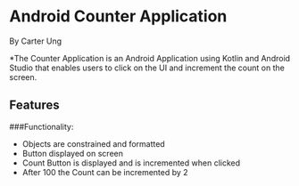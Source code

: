 # Android Counter Application

By Carter Ung

*The Counter Application is an Android Application using Kotlin and Android Studio that enables users to click on the UI and increment the count on the screen.


## Features

###Functionality:

* Objects are constrained and formatted
* Button displayed on screen
* Count Button is displayed and is incremented when clicked
* After 100 the Count can be incremented by 2
